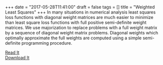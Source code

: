 +++
date = "2017-05-28T11:41:00"
draft = false
tags = []
title = "Weighted Least Squares"
+++
In many situations in numerical analysis least squares loss functions with diagonal weight matrices are much easier to minimize than least square loss functions with full positive semi-definite weight matrices. We use majorization to replace problems with a full weight matrix by a sequence of diagonal weight matrix problems. Diagonal weights which optimally approximate the full weights are computed using a simple semi-definite programming procedure.

[Read It](http://gifi.stat.ucla.edu/wls/wls.html)<br>[Download It](http://gifi.stat.ucla.edu/wls/wls.pdf)
